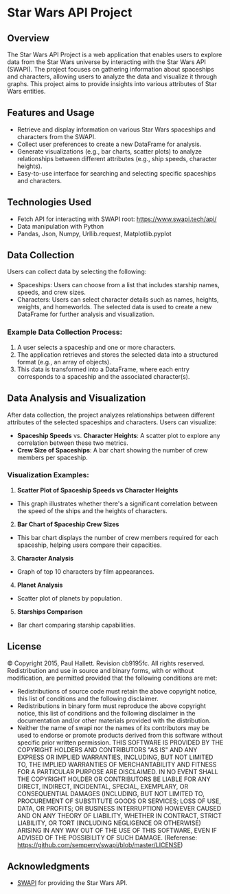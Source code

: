 # Star Wars API Project

## Overview
The Star Wars API Project is a web application that enables users to explore data from the Star Wars universe by interacting with the Star Wars API (SWAPI). The project focuses on gathering information about spaceships and characters, allowing users to analyze the data and visualize it through graphs. This project aims to provide insights into various attributes of Star Wars entities.

## Features and Usage
- Retrieve and display information on various Star Wars spaceships and characters from the SWAPI.
- Collect user preferences to create a new DataFrame for analysis.
- Generate visualizations (e.g., bar charts, scatter plots) to analyze relationships between different attributes (e.g., ship speeds, character heights).
- Easy-to-use interface for searching and selecting specific spaceships and characters.

## Technologies Used
- Fetch API for interacting with SWAPI root:
https://www.swapi.tech/api/
- Data manipulation with Python 
- Pandas, Json, Numpy, Urllib.request, Matplotlib.pyplot

## Data Collection
Users can collect data by selecting the following:
- Spaceships: Users can choose from a list that includes starship names, speeds, and crew sizes.
- Characters: Users can select character details such as names, heights, weights, and homeworlds.
The selected data is used to create a new DataFrame for further analysis and visualization.

### Example Data Collection Process:
1. A user selects a spaceship and one or more characters.
2. The application retrieves and stores the selected data into a structured format (e.g., an array of objects).
3. This data is transformed into a DataFrame, where each entry corresponds to a spaceship and the associated character(s).

## Data Analysis and Visualization
After data collection, the project analyzes relationships between different attributes of the selected spaceships and characters. Users can visualize:
- **Spaceship Speeds** vs. **Character Heights**: A scatter plot to explore any correlation between these two metrics.
- **Crew Size of Spaceships**: A bar chart showing the number of crew members per spaceship.

### Visualization Examples:
1. **Scatter Plot of Spaceship Speeds vs Character Heights**
- This graph illustrates whether there's a significant correlation between the speed of the ships and the heights of characters.
2. **Bar Chart of Spaceship Crew Sizes**
- This bar chart displays the number of crew members required for each spaceship, helping users compare their capacities.
3. **Character Analysis**
- Graph of top 10 characters by film appearances.
4. **Planet Analysis**
- Scatter plot of planets by population.
5. **Starships Comparison**
- Bar chart comparing starship capabilities.


## License
© Copyright 2015, Paul Hallett. Revision cb9195fc.
All rights reserved.
Redistribution and use in source and binary forms, with or without modification, are permitted provided that the following conditions are met:
* Redistributions of source code must retain the above copyright notice, this list of conditions and the following disclaimer.
* Redistributions in binary form must reproduce the above copyright notice, this list of conditions and the following disclaimer in the documentation and/or other materials provided with the distribution.
* Neither the name of swapi nor the names of its contributors may be used to endorse or promote products derived from this software without specific prior written permission.
THIS SOFTWARE IS PROVIDED BY THE COPYRIGHT HOLDERS AND CONTRIBUTORS "AS IS" AND ANY EXPRESS OR IMPLIED WARRANTIES, INCLUDING, BUT NOT LIMITED TO, THE IMPLIED WARRANTIES OF MERCHANTABILITY AND FITNESS FOR A PARTICULAR PURPOSE ARE DISCLAIMED. IN NO EVENT SHALL THE COPYRIGHT HOLDER OR CONTRIBUTORS BE LIABLE FOR ANY DIRECT, INDIRECT, INCIDENTAL, SPECIAL, EXEMPLARY, OR CONSEQUENTIAL DAMAGES (INCLUDING, BUT NOT LIMITED TO, PROCUREMENT OF SUBSTITUTE GOODS OR SERVICES; LOSS OF USE, DATA, OR PROFITS; OR BUSINESS INTERRUPTION) HOWEVER CAUSED AND ON ANY THEORY OF LIABILITY, WHETHER IN CONTRACT, STRICT LIABILITY, OR TORT (INCLUDING NEGLIGENCE OR OTHERWISE) ARISING IN ANY WAY OUT OF THE USE OF THIS SOFTWARE, EVEN IF ADVISED OF THE POSSIBILITY OF SUCH DAMAGE. (Referense: https://github.com/semperry/swapi/blob/master/LICENSE)

## Acknowledgments
- [SWAPI](https://swapi.dev/) for providing the Star Wars API.

